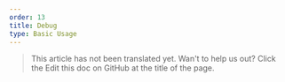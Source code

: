 ```yaml
---
order: 13
title: Debug
type: Basic Usage
---
```


> This article has not been translated yet. Wan't to help us out? Click the Edit this doc on GitHub at the title of the page.
